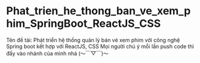 # Phat_trien_he_thong_ban_ve_xem_phim_SpringBoot_ReactJS_CSS
Tên đề tài: Phát triển hệ thống quản lý bán vé xem phim với công nghệ Spring boot kết hợp với ReactJS, CSS
Mọi người chú ý mỗi lần push code thì đẩy vào nhánh của mình nhá (～￣▽￣)～

